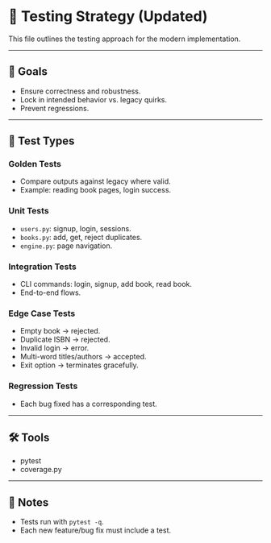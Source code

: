 # 🧪 Testing Strategy (Updated)

This file outlines the testing approach for the modern implementation.

---

## 🎯 Goals
- Ensure correctness and robustness.  
- Lock in intended behavior vs. legacy quirks.  
- Prevent regressions.  

---

## 📂 Test Types

### Golden Tests
- Compare outputs against legacy where valid.  
- Example: reading book pages, login success.  

### Unit Tests
- `users.py`: signup, login, sessions.  
- `books.py`: add, get, reject duplicates.  
- `engine.py`: page navigation.  

### Integration Tests
- CLI commands: login, signup, add book, read book.  
- End-to-end flows.  

### Edge Case Tests
- Empty book → rejected.  
- Duplicate ISBN → rejected.  
- Invalid login → error.  
- Multi-word titles/authors → accepted.  
- Exit option → terminates gracefully.  

### Regression Tests
- Each bug fixed has a corresponding test.  

---

## 🛠️ Tools
- pytest  
- coverage.py  

---

## 📖 Notes
- Tests run with `pytest -q`.  
- Each new feature/bug fix must include a test.  